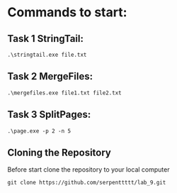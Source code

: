 # Commands to start:

## Task 1 StringTail:
```.\stringtail.exe file.txt```

## Task 2 MergeFiles:
```.\mergefiles.exe file1.txt file2.txt```

## Task 3 SplitPages:
```.\page.exe -p 2 -n 5```

## Cloning the Repository

Before start clone the repository to your local computer

``` git clone https://github.com/serpenttttt/lab_9.git ```
